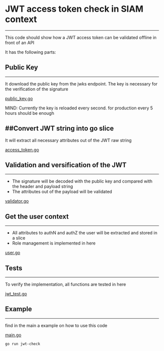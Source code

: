 # JWT access token check in SIAM context
--------------------------------------

This code should show how a JWT access token can be validated offline in front of an API

It has the following parts:

## Public Key
------------
It download the public key from the jwks endpoint. The key is necessary for the verification of the signature

[public_key.go](./siam/public_key.go) 

MIND: Currently the key is reloaded every second. for production every 5 hours should be enough 

##Convert JWT string into go slice
----------------------------------
It will extract all necessary attributes out of the JWT raw string

[access_token.go](./siam/access_token.go)

## Validation and versification of the JWT
-----------------------------------------
* The signature will be decoded with the public key and compared with the header and payload string
* The attributes out of the payload will be validated

[validator.go](./siam/validator.go)

## Get the user context
----------------------
* All attributes to authN and authZ the user will be extracted and stored in a slice
* Role management is implemented in here

[user.go](./siam/user.go)

## Tests
-------
To verify the implementation, all functions are tested in here

[jwt_test.go](./siam/jwt_test.go)

## Example
---------
find in the main a example on how to use this code

[main.go](main.go)

```
go run jwt-check
```